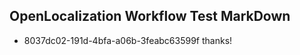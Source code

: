 ## OpenLocalization Workflow Test MarkDown
* 8037dc02-191d-4bfa-a06b-3feabc63599f thanks!

<!--HONumber=Sep16_HO1-->


